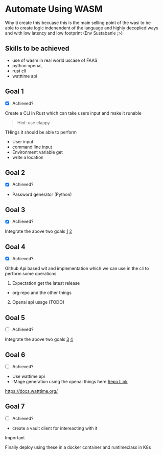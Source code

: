 # Automate Using WASM

Why ti create this becuase this is the main selling point of the wasi to be able to create logic indenendent of the language and highly decoplied ways and with low latency and low footprint (Env Sustabanle ;>)

## Skills to be achieved
- use of wasm in real world uscase of FAAS
- python openai,
- rust cli
- watttime api

## Goal 1

- [x] Achieved?

Create a CLI in Rust which can take users input and make it runable
> Hint: use clappy

THings it should be able to perform
- User input
- command line input
- Environment variable get
- write a location

## Goal 2

- [x] Achieved?

- Password generator (Python)

## Goal 3

- [x] Achieved?

Integrate the above two goals [1](#goal-1) [2](#goal-2)

## Goal 4

- [x] Achieved?

Github Api based wit and implementation which we can use in the cli to perform some operations

1. Expectation get the latest release
- org:repo and the other things
2. Openai api usage (TODO)

## Goal 5

- [ ] Achieved?

Integrate the above two goals [3](#goal-3) [4](#goal-4)


## Goal 6

- [ ] Achieved?

- Use wattime api
- IMage generation using the openai things here [Repo Link](https://gitlab.com/dipankardas011/llm-usage/)

https://docs.watttime.org/

## Goal 7

- [ ] Achieved?

- create a vault client for intereacting with it


> [!IMPORTANT]
> Finally deploy using these in a docker container and runtimeclass in K8s
